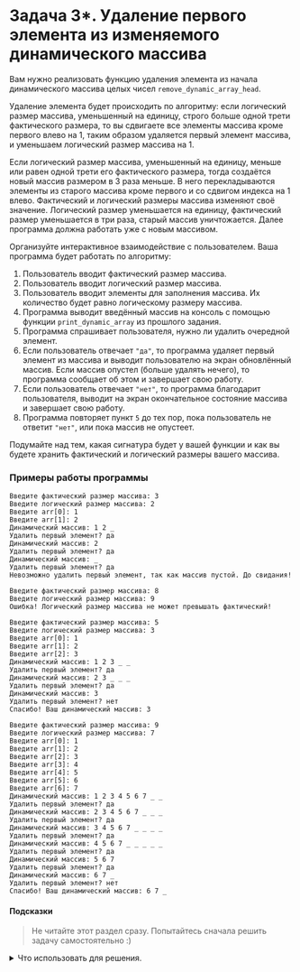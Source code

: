 # Задача 3*. Удаление первого элемента из изменяемого динамического массива
Вам нужно реализовать функцию удаления элемента из начала динамического массива целых чисел `remove_dynamic_array_head`.

Удаление элемента будет происходить по алгоритму: если логический размер массива, уменьшенный на единицу, строго больше одной трети фактического размера, то вы сдвигаете все элементы массива кроме первого влево на 1, таким образом удаляется первый элемент массива, и уменьшаем логический размер массива на 1.

Если логический размер массива, уменьшенный на единицу, меньше или равен одной трети его фактического размера, тогда создаётся новый массив размером в 3 раза меньше. В него перекладываются элементы из старого массива кроме первого и со сдвигом индекса на 1 влево. Фактический и логический размеры массива изменяют своё значение. Логический размер уменьшается на единицу, фактический размер уменьшается в три раза, старый массив уничтожается. Далее программа должна работать уже с новым массивом.

Организуйте интерактивное взаимодействие с пользователем. Ваша программа будет работать по алгоритму:
1. Пользователь вводит фактический размер массива.
2. Пользователь вводит логический размер массива.
3. Пользователь вводит элементы для заполнения массива. Их количество будет равно логическому размеру массива.
4. Программа выводит введённый массив на консоль с помощью функции `print_dynamic_array` из прошлого задания.
5. Программа спрашивает пользователя, нужно ли удалить очередной элемент.
6. Если пользователь отвечает `"да"`, то программа удаляет первый элемент из массива и выводит пользователю на экран обновлённый массив. Если массив опустел (больше удалять нечего), то программа сообщает об этом и завершает свою работу.
7. Если пользователь отвечает `"нет"`, то программа благодарит пользователя, выводит на экран окончательное состояние массива и завершает свою работу.
8. Программа повторяет пункт `5` до тех пор, пока пользователь не ответит `"нет"`, или пока массив не опустеет.

Подумайте над тем, какая сигнатура будет у вашей функции и как вы будете хранить фактический и логический размеры вашего массива.

### Примеры работы программы

```
Введите фактичеcкий размер массива: 3
Введите логический размер массива: 2
Введите arr[0]: 1
Введите arr[1]: 2
Динамический массив: 1 2 _
Удалить первый элемент? да
Динамический массив: 2
Удалить первый элемент? да
Динамический массив: _
Удалить первый элемент? да
Невозможно удалить первый элемент, так как массив пустой. До свидания!
```

```
Введите фактичеcкий размер массива: 8
Введите логический размер массива: 9
Ошибка! Логический размер массива не может превышать фактический!
```

```
Введите фактичеcкий размер массива: 5
Введите логический размер массива: 3
Введите arr[0]: 1
Введите arr[1]: 2
Введите arr[2]: 3
Динамический массив: 1 2 3 _ _
Удалить первый элемент? да
Динамический массив: 2 3 _ _ _
Удалить первый элемент? да
Динамический массив: 3
Удалить первый элемент? нет
Спасибо! Ваш динамический массив: 3
```


```
Введите фактичеcкий размер массива: 9
Введите логический размер массива: 7
Введите arr[0]: 1
Введите arr[1]: 2
Введите arr[2]: 3
Введите arr[3]: 4
Введите arr[4]: 5
Введите arr[5]: 6
Введите arr[6]: 7
Динамический массив: 1 2 3 4 5 6 7 _ _
Удалить первый элемент? да
Динамический массив: 2 3 4 5 6 7 _ _ _
Удалить первый элемент? да
Динамический массив: 3 4 5 6 7 _ _ _ _
Удалить первый элемент? да
Динамический массив: 4 5 6 7 _ _ _ _ _
Удалить первый элемент? да
Динамический массив: 5 6 7
Удалить первый элемент? да
Динамический массив: 6 7 _
Удалить первый элемент? нет
Спасибо! Ваш динамический массив: 6 7 _
```
#### Подсказки

> Не читайте этот раздел сразу. Попытайтесь сначала решить задачу самостоятельно :)

<details>

<summary>Что использовать для решения.</summary>

Для создания динамического массива целых чисел заданного размера используйте оператор `new int[]`.

Функция `remove_dynamic_array_head` должна изменять не только переданный ей массив, но и логический, а также иногда фактический размер этого массива. Этого можно добиться двумя путями: хранить логический и фактический размеры массива как глобальные переменные или передавать их в функцию по ссылке либо по указателю. Второй вариант предпочтительнее, потому что глобальные переменные — зло :)

Функция `remove_dynamic_array_head` иногда будет создавать новый массив вместо старого, когда логический размер старого массива будет в три раза меньше фактического. Поэтому она должна дать возможность пользователю этой функции узнать адрес нового массива, а значит, должна возвращать указатель на массив, с которым ведётся работа. Если создание нового массива не потребовалось, то возвращается указатель на старый массив.

Для вычисления одной трети от фактического размера массива можно использовать целочисленное деление.

</details>
